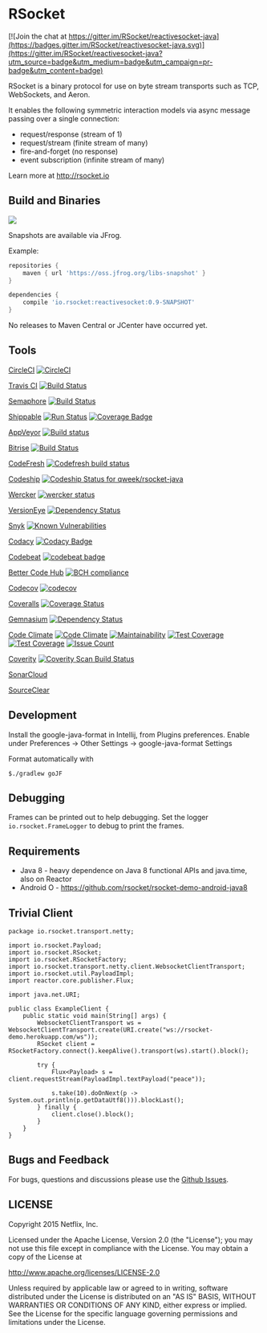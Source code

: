 # RSocket

[![Join the chat at https://gitter.im/RSocket/reactivesocket-java](https://badges.gitter.im/RSocket/reactivesocket-java.svg)](https://gitter.im/RSocket/reactivesocket-java?utm_source=badge&utm_medium=badge&utm_campaign=pr-badge&utm_content=badge)

RSocket is a binary protocol for use on byte stream transports such as TCP, WebSockets, and Aeron.

It enables the following symmetric interaction models via async message passing over a single connection:

- request/response (stream of 1)
- request/stream (finite stream of many)
- fire-and-forget (no response)
- event subscription (infinite stream of many)

Learn more at http://rsocket.io

## Build and Binaries

<a href='https://travis-ci.org/rsocket/rsocket-java/builds'><img src='https://travis-ci.org/rsocket/rsocket-java.svg?branch=1.0.x'></a>

Snapshots are available via JFrog.

Example:

```groovy
repositories {
    maven { url 'https://oss.jfrog.org/libs-snapshot' }
}

dependencies {
    compile 'io.rsocket:reactivesocket:0.9-SNAPSHOT'
}
```

No releases to Maven Central or JCenter have occurred yet.

## Tools

[CircleCI](https://circleci.com) [![CircleCI](https://circleci.com/gh/qweek/rsocket-java.svg?style=shield)](https://circleci.com/gh/qweek/rsocket-java)

[Travis CI](https://travis-ci.org) [![Build Status](https://travis-ci.org/qweek/rsocket-java.svg?branch=feature/ci)](https://travis-ci.org/qweek/rsocket-java)

[Semaphore](https://semaphoreci.com) [![Build Status](https://semaphoreci.com/api/v1/qweek/rsocket-java/branches/1-0-x/shields_badge.svg)](https://semaphoreci.com/qweek/rsocket-java)

[Shippable](https://app.shippable.com) [![Run Status](https://api.shippable.com/projects/59cffb5c9ea08107008c7a36/badge?branch=feature/ci)](https://app.shippable.com/github/qweek/rsocket-java) [![Coverage Badge](https://api.shippable.com/projects/59cffb5c9ea08107008c7a36/coverageBadge?branch=feature/ci)](https://app.shippable.com/github/qweek/rsocket-java)

[AppVeyor](https://ci.appveyor.com) [![Build status](https://ci.appveyor.com/api/projects/status/2dtdi7fua85rbov5?svg=true)](https://ci.appveyor.com/project/qweek/rsocket-java)

[Bitrise](https://www.bitrise.io) [![Build Status](https://www.bitrise.io/app/ff59b1f25934eac1/status.svg?token=4_4LGvHsGih2UBoC4BHHJA&branch=feature/ci)](https://www.bitrise.io/app/ff59b1f25934eac1)

[CodeFresh](https://g.codefresh.io) [![Codefresh build status]( https://g.codefresh.io/api/badges/build?repoOwner=qweek&repoName=rsocket-java&branch=feature/ci&pipelineName=rsocket-java&accountName=qweek&type=cf-1)]( https://g.codefresh.io/repositories/qweek/rsocket-java/builds?filter=trigger:build;branch:feature/ci;service:59d00fc413a5900001d43380~rsocket-java)

[Codeship](https://app.codeship.com) [![Codeship Status for qweek/rsocket-java](https://app.codeship.com/projects/cb0c9ab0-8854-0135-190f-026946df6204/status?branch=feature/ci)](https://app.codeship.com/projects/248464)

[Wercker](https://app.wercker.com) [![wercker status](https://app.wercker.com/status/e2cee7efd15d4a2695e8cc1e01552507/s/feature/ci "wercker status")](https://app.wercker.com/project/byKey/e2cee7efd15d4a2695e8cc1e01552507)

[VersionEye](https://www.versioneye.com) [![Dependency Status](https://www.versioneye.com/user/projects/59d417702de28c005199ae89/badge.svg?style=flat)](https://www.versioneye.com/user/projects/59d417702de28c005199ae89)

[Snyk](https://snyk.io/) [![Known Vulnerabilities](https://snyk.io/test/github/qweek/rsocket-java/badge.svg)](https://snyk.io/test/github/qweek/rsocket-java)

[Codacy](https://www.codacy.com) [![Codacy Badge](https://api.codacy.com/project/badge/Grade/08fb65a4bb214c23a8fe156f6e173c3b)](https://www.codacy.com/app/alnovoselov/rsocket-java?utm_source=github.com&amp;utm_medium=referral&amp;utm_content=qweek/rsocket-java&amp;utm_campaign=Badge_Grade)

[Codebeat](https://codebeat.co) [![codebeat badge](https://codebeat.co/badges/1d4984ff-f36b-4c74-b5a4-f15ad4bca24e)](https://codebeat.co/projects/github-com-qweek-rsocket-java-feature-ci)

[Better Code Hub](https://bettercodehub.com) [![BCH compliance](https://bettercodehub.com/edge/badge/qweek/rsocket-java?branch=feature/ci)](https://bettercodehub.com/)

[Codecov](https://codecov.io) [![codecov](https://codecov.io/gh/qweek/rsocket-java/branch/feature/ci/graph/badge.svg)](https://codecov.io/gh/qweek/rsocket-java)

[Coveralls](https://coveralls.io) [![Coverage Status](https://coveralls.io/repos/github/qweek/rsocket-java/badge.svg?branch=feature/ci)](https://coveralls.io/github/qweek/rsocket-java?branch=feature/ci)

[Gemnasium](https://gemnasium.com) [![Dependency Status](https://gemnasium.com/badges/github.com/qweek/rsocket-java.svg)](https://gemnasium.com/github.com/qweek/rsocket-java)

[Code Climate](https://codeclimate.com) [![Code Climate](https://codeclimate.com/github/qweek/rsocket-java/badges/gpa.svg)](https://codeclimate.com/github/qweek/rsocket-java) [![Maintainability](https://api.codeclimate.com/v1/badges/c36def6856bc2405e858/maintainability)](https://codeclimate.com/github/qweek/rsocket-java/maintainability) [![Test Coverage](https://api.codeclimate.com/v1/badges/c36def6856bc2405e858/test_coverage)](https://codeclimate.com/github/qweek/rsocket-java/test_coverage) [![Test Coverage](https://codeclimate.com/github/qweek/rsocket-java/badges/coverage.svg)](https://codeclimate.com/github/qweek/rsocket-java/coverage) [![Issue Count](https://codeclimate.com/github/qweek/rsocket-java/badges/issue_count.svg)](https://codeclimate.com/github/qweek/rsocket-java)

[Coverity](https://scan.coverity.com) [![Coverity Scan Build Status](https://scan.coverity.com/projects/13959/badge.svg)](https://scan.coverity.com/projects/qweek-rsocket-java)

[SonarCloud](https://sonarcloud.io)

[SourceClear](https://qweek.sourceclear.io)

## Development

Install the google-java-format in Intellij, from Plugins preferences.
Enable under Preferences -> Other Settings -> google-java-format Settings

Format automatically with

```
$./gradlew goJF
```

## Debugging
Frames can be printed out to help debugging. Set the logger `io.rsocket.FrameLogger` to debug to print the frames.

## Requirements

- Java 8 - heavy dependence on Java 8 functional APIs and java.time, also on Reactor
- Android O - https://github.com/rsocket/rsocket-demo-android-java8

## Trivial Client

```
package io.rsocket.transport.netty;

import io.rsocket.Payload;
import io.rsocket.RSocket;
import io.rsocket.RSocketFactory;
import io.rsocket.transport.netty.client.WebsocketClientTransport;
import io.rsocket.util.PayloadImpl;
import reactor.core.publisher.Flux;

import java.net.URI;

public class ExampleClient {
    public static void main(String[] args) {
        WebsocketClientTransport ws = WebsocketClientTransport.create(URI.create("ws://rsocket-demo.herokuapp.com/ws"));
        RSocket client = RSocketFactory.connect().keepAlive().transport(ws).start().block();

        try {
            Flux<Payload> s = client.requestStream(PayloadImpl.textPayload("peace"));

            s.take(10).doOnNext(p -> System.out.println(p.getDataUtf8())).blockLast();
        } finally {
            client.close().block();
        }
    }
}
```

## Bugs and Feedback

For bugs, questions and discussions please use the [Github Issues](https://github.com/RSocket/reactivesocket-java/issues).

## LICENSE

Copyright 2015 Netflix, Inc.

Licensed under the Apache License, Version 2.0 (the "License");
you may not use this file except in compliance with the License.
You may obtain a copy of the License at

<http://www.apache.org/licenses/LICENSE-2.0>

Unless required by applicable law or agreed to in writing, software
distributed under the License is distributed on an "AS IS" BASIS,
WITHOUT WARRANTIES OR CONDITIONS OF ANY KIND, either express or implied.
See the License for the specific language governing permissions and
limitations under the License.
